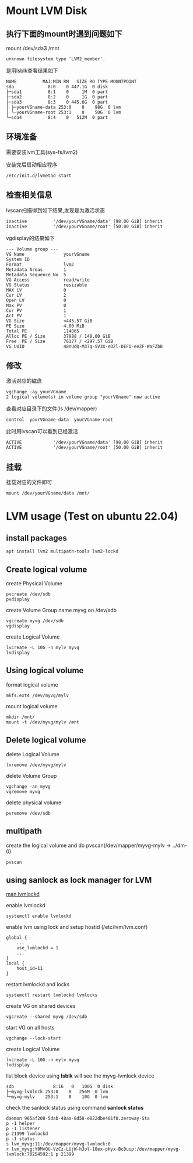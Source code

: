 # Mount LVM Disk

## 执行下面的mount时遇到问题如下

mount /dev/sda3 /mnt

	unknown filesystem type 'LVM2_member'.

是用lsblk查看结果如下

	NAME          MAJ:MIN RM   SIZE RO TYPE MOUNTPOINT
	sda             8:0    0 447.1G  0 disk
	├─sda1          8:1    0     1M  0 part
	├─sda2          8:2    0     1G  0 part
	├─sda3          8:3    0 445.6G  0 part
	│ ├─yourVGname-data 253:0    0    98G  0 lvm
	│ └─yourVGname-root 253:1    0    50G  0 lvm
	└─sda4          8:4    0   512M  0 part

## 环境准备

需要安装lvm工具(sys-fs/lvm2)

安装完后启动相应程序

	/etc/init.d/lvmetad start

## 检查相关信息

lvscan扫描得到如下结果,发现是为激活状态

	inactive          '/dev/yourVGname/data' [98.00 GiB] inherit
	inactive          '/dev/yourVGname/root' [50.00 GiB] inherit

vgdisplay的结果如下

	--- Volume group ---
	VG Name               yourVGname
	System ID
	Format                lvm2
	Metadata Areas        1
	Metadata Sequence No  5
	VG Access             read/write
	VG Status             resizable
	MAX LV                0
	Cur LV                2
	Open LV               0
	Max PV                0
	Cur PV                1
	Act PV                1
	VG Size               <445.57 GiB
	PE Size               4.00 MiB
	Total PE              114065
	Alloc PE / Size       37888 / 148.00 GiB
	Free  PE / Size       76177 / <297.57 GiB
	VG UUID               48nUdQ-M37q-SV3X-eDZl-DEFO-eeZF-WaFZbB

## 修改

激活对应的磁盘

	vgchange -ay yourVGname
	2 logical volume(s) in volume group "yourVGname" now active

查看对应目录下的文件(ls /dev/mapper)

	control  yourVGname-data  yourVGname-root

此时用lvscan可以看到已经激活

	ACTIVE            '/dev/yourVGname/data' [98.00 GiB] inherit
	ACTIVE            '/dev/yourVGname/root' [50.00 GiB] inherit

## 挂载

挂载对应的文件即可

	mount /dev/yourVGname/data /mnt/

# LVM usage (Test on ubuntu 22.04)

## install packages

	apt install lvm2 multipath-tools lvm2-lockd

## Create logical volume

create Physical Volume

	pvcreate /dev/sdb
	pvdisplay

create Volume Group name myvg on /dev/sdb

	vgcreate myvg /dev/sdb
	vgdisplay

create Logical Volume

	lvcreate -L 10G -n mylv myvg
	lvdisplay

## Using logical volume

format logical volume

	mkfs.ext4 /dev/myvg/mylv

mount logical volume

	mkdir /mnt/
	mount -t /dev/myvg/mylv /mnt

## Delete logical volume

delete Logical Volume

	lvremove /dev/myvg/mylv

delete Volume Group

	vgchange -an myvg
	vgremove myvg

delete physical volume

	pvremove /dev/sdb

## multipath

create the logical volume and do pvscan(/dev/mapper/myvg-mylv -> ../dm-0)

	pvscan

## using sanlock as lock manager for LVM

[man lvmlockd](http://rpm.pbone.net/manpage_idpl_31677851_numer_8_nazwa_lvmlockd.html)

enable lvmlockd

	systemctl enable lvmlockd

enable lvm using lock and setup hostid (/etc/lvm/lvm.conf)

	global {
		...
		use_lvmlockd = 1
		...
	}
	local {
		host_id=11
	}

restart lvmlockd and locks

	systemctl restart lvmlockd lvmlocks

create VG on shared devices

	vgcreate --shared myvg /dev/sdb

start VG on all hosts

	vgchange --lock-start

create Logical Volume

	lvcreate -L 10G -n mylv myvg
	lvdisplay

list block device using **lsblk** will see the myvg-lvmlock device

	sdb               8:16   0   100G  0 disk
	├─myvg-lvmlock 253:0    0   256M  0 lvm
	└─myvg-mylv    253:1    0    10G  0 lvm

check the sanlock status using command **sanlock status**

	daemon 965af208-5dab-48aa-8d58-e822dbe481f0.zeroway-Sta
	p -1 helper
	p -1 listener
	p 21399 lvmlockd
	p -1 status
	s lvm_myvg:11:/dev/mapper/myvg-lvmlock:0
	r lvm_myvg:Y0MvQU-VzCz-LUjW-hJol-10ex-pHyx-BcDuup:/dev/mapper/myvg-lvmlock:70254592:1 p 21399

